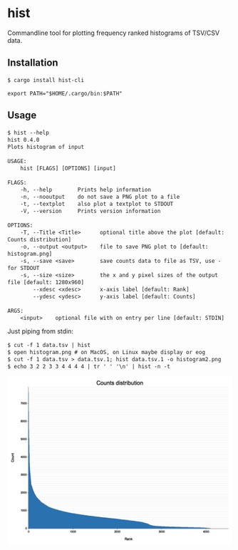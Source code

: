 # hist
Commandline tool for plotting frequency ranked histograms of TSV/CSV data.
## Installation
```
$ cargo install hist-cli
```
```
export PATH="$HOME/.cargo/bin:$PATH"
```

## Usage
```
$ hist --help
hist 0.4.0
Plots histogram of input

USAGE:
    hist [FLAGS] [OPTIONS] [input]

FLAGS:
    -h, --help        Prints help information
    -n, --nooutput    do not save a PNG plot to a file
    -t, --textplot    also plot a textplot to STDOUT
    -V, --version     Prints version information

OPTIONS:
    -T, --Title <Title>      optional title above the plot [default: Counts distribution]
    -o, --output <output>    file to save PNG plot to [default: histogram.png]
    -s, --save <save>        save counts data to file as TSV, use - for STDOUT
    -s, --size <size>        the x and y pixel sizes of the output file [default: 1280x960]
        --xdesc <xdesc>      x-axis label [default: Rank]
        --ydesc <ydesc>      y-axis label [default: Counts]

ARGS:
    <input>    optional file with on entry per line [default: STDIN]
```

Just piping from stdin:
```
$ cut -f 1 data.tsv | hist
$ open histogram.png # on MacOS, on Linux maybe display or eog
$ cut -f 1 data.tsv > data.tsv.1; hist data.tsv.1 -o histogram2.png
$ echo 3 2 2 3 3 4 4 4 4 | tr ' ' '\n' | hist -n -t
```


![histogram](https://raw.githubusercontent.com/ahcm/hist-cli/main/doc/histogram.png)

